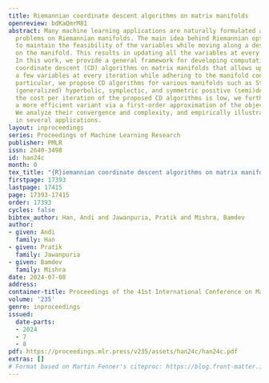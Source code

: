```yaml
---
title: Riemannian coordinate descent algorithms on matrix manifolds
openreview: bdKaQmrM81
abstract: Many machine learning applications are naturally formulated as optimization
  problems on Riemannian manifolds. The main idea behind Riemannian optimization is
  to maintain the feasibility of the variables while moving along a descent direction
  on the manifold. This results in updating all the variables at every iteration.
  In this work, we provide a general framework for developing computationally efficient
  coordinate descent (CD) algorithms on matrix manifolds that allows updating only
  a few variables at every iteration while adhering to the manifold constraint. In
  particular, we propose CD algorithms for various manifolds such as Stiefel, Grassmann,
  (generalized) hyperbolic, symplectic, and symmetric positive (semi)definite. While
  the cost per iteration of the proposed CD algorithms is low, we further develop
  a more efficient variant via a first-order approximation of the objective function.
  We analyze their convergence and complexity, and empirically illustrate their efficacy
  in several applications.
layout: inproceedings
series: Proceedings of Machine Learning Research
publisher: PMLR
issn: 2640-3498
id: han24c
month: 0
tex_title: "{R}iemannian coordinate descent algorithms on matrix manifolds"
firstpage: 17393
lastpage: 17415
page: 17393-17415
order: 17393
cycles: false
bibtex_author: Han, Andi and Jawanpuria, Pratik and Mishra, Bamdev
author:
- given: Andi
  family: Han
- given: Pratik
  family: Jawanpuria
- given: Bamdev
  family: Mishra
date: 2024-07-08
address:
container-title: Proceedings of the 41st International Conference on Machine Learning
volume: '235'
genre: inproceedings
issued:
  date-parts:
  - 2024
  - 7
  - 8
pdf: https://proceedings.mlr.press/v235/assets/han24c/han24c.pdf
extras: []
# Format based on Martin Fenner's citeproc: https://blog.front-matter.io/posts/citeproc-yaml-for-bibliographies/
---
```

